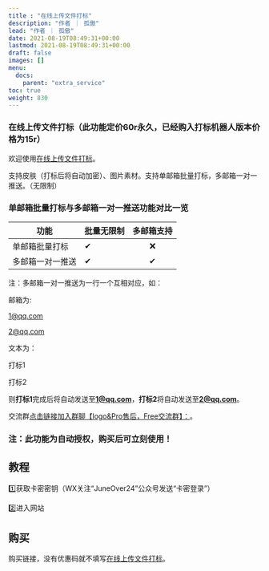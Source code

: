 ```yaml
---
title : "在线上传文件打标"
description: "作者 ｜ 孤傲"
lead: "作者 ｜ 孤傲"
date: 2021-08-19T08:49:31+00:00
lastmod: 2021-08-19T08:49:31+00:00
draft: false 
images: []
menu:
  docs:
    parent: "extra_service"
toc: true
weight: 830
---
```


### 在线上传文件打标（此功能定价60r永久，已经购入打标机器人版本价格为15r）

欢迎使用[在线上传文件打标](https://skin-api-en.gushao.club/hand)。

支持皮肤（打标后将自动加密）、图片素材。支持单邮箱批量打标，多邮箱一对一推送。（无限制）

### 单邮箱批量打标与多邮箱一对一推送功能对比一览

| 功能 |     批量无限制    | 多邮箱支持 |
| --- | -------------  |:--:|
| 单邮箱批量打标 |   ✔ | ❌ |
| 多邮箱一对一推送 |   ✔ | ✔ |

注：多邮箱一对一推送为一行一个互相对应，如：

邮箱为:

1@qq.com

2@qq.com

文本为：

打标1

打标2

则**打标1**完成后将自动发送至**1@qq.com**，**打标2**将自动发送至**2@qq.com**。

交流群[点击链接加入群聊【logo&Pro售后，Free交流群】：](https://qm.qq.com/q/BrPUdXGm6Q)。

### 注：此功能为自动授权，购买后可立刻使用！

## 教程

1️⃣获取卡密密钥（WX关注“JuneOver24”公众号发送“卡密登录”）

2️⃣进入网站

## 购买

购买链接，没有优惠码就不填写[在线上传文件打标](https://shop.ikxiuxin.com/buy/23)。

